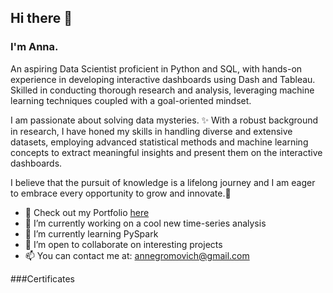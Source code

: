 ## Hi there 👋
### I'm Anna.

An aspiring Data Scientist proficient in Python and SQL, with hands-on experience in developing interactive dashboards using Dash and Tableau. Skilled in conducting thorough research and analysis, leveraging machine learning techniques coupled with a goal-oriented mindset.

I am passionate about solving data mysteries. ✨ With a robust background in research, I have honed my skills in handling diverse and extensive datasets, employing advanced statistical methods and machine learning concepts to extract meaningful insights and present them on the interactive dashboards.

I believe that the pursuit of knowledge is a lifelong journey and I am eager to embrace every opportunity to grow and innovate.🚀

- 💼 Check out my Portfolio [here](https://annagromovich.github.io/)
- 🔭 I’m currently working on a cool new time-series analysis
- 🌱 I’m currently learning PySpark
- 🤝 I’m open to collaborate on interesting projects
- 📫 You can contact me at: annegromovich@gmail.com

###Certificates


